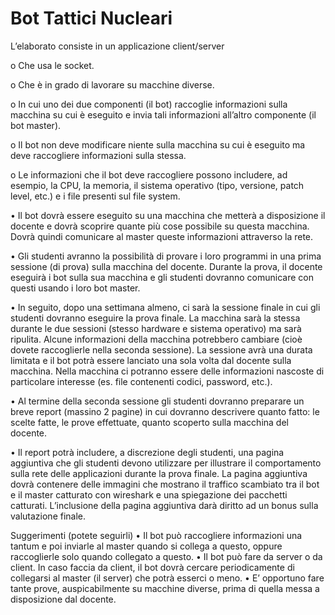 # Bot Tattici Nucleari
L’elaborato consiste in un applicazione client/server

o Che usa le socket.
    
    
o Che è in grado di lavorare su macchine diverse.
    
    
o In cui uno dei due componenti (il bot) raccoglie informazioni sulla macchina su cui è
  eseguito e invia tali informazioni all’altro componente (il bot master).
   
   
o Il bot non deve modificare niente sulla macchina su cui è eseguito ma deve
raccogliere informazioni sulla stessa.


o Le informazioni che il bot deve raccogliere possono includere, ad esempio, la CPU, la
memoria, il sistema operativo (tipo, versione, patch level, etc.) e i file presenti sul file
system.


• Il bot dovrà essere eseguito su una macchina che metterà a disposizione il docente e dovrà
scoprire quante più cose possibile su questa macchina. Dovrà quindi comunicare al master
queste informazioni attraverso la rete.


• Gli studenti avranno la possibilità di provare i loro programmi in una prima sessione (di
prova) sulla macchina del docente. Durante la prova, il docente eseguirà i bot sulla sua
macchina e gli studenti dovranno comunicare con questi usando i loro bot master.


• In seguito, dopo una settimana almeno, ci sarà la sessione finale in cui gli studenti dovranno
eseguire la prova finale. La macchina sarà la stessa durante le due sessioni (stesso hardware
e sistema operativo) ma sarà ripulita. Alcune informazioni della macchina potrebbero
cambiare (cioè dovete raccoglierle nella seconda sessione). La sessione avrà una durata
limitata e il bot potrà essere lanciato una sola volta dal docente sulla macchina. Nella
macchina ci potranno essere delle informazioni nascoste di particolare interesse (es. file
contenenti codici, password, etc.).


• Al termine della seconda sessione gli studenti dovranno preparare un breve report (massino
2 pagine) in cui dovranno descrivere quanto fatto: le scelte fatte, le prove effettuate, quanto
scoperto sulla macchina del docente.


• Il report potrà includere, a discrezione degli studenti, una pagina aggiuntiva che gli studenti
devono utilizzare per illustrare il comportamento sulla rete delle applicazioni durante la
prova finale. La pagina aggiuntiva dovrà contenere delle immagini che mostrano il traffico
scambiato tra il bot e il master catturato con wireshark e una spiegazione dei pacchetti
catturati. L’inclusione della pagina aggiuntiva darà diritto ad un bonus sulla valutazione
finale.


Suggerimenti (potete seguirli)
    • Il bot può raccogliere informazioni una tantum e poi inviarle al master quando si collega a
      questo, oppure raccoglierle solo quando collegato a questo.
    • Il bot può fare da server o da client. In caso faccia da client, il bot dovrà cercare
      periodicamente di collegarsi al master (il server) che potrà esserci o meno.
    • E’ opportuno fare tante prove, auspicabilmente su macchine diverse, prima di quella messa
      a disposizione dal docente.
